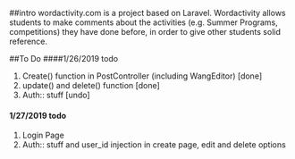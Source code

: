 ##intro
wordactivity.com is a project based on Laravel. Wordactivity allows students to make comments about the activities (e.g. Summer Programs, competitions) they have done before, in order to give other students solid reference.

##To Do
####1/26/2019 todo
1. Create() function in PostController (including WangEditor) [done]
2. update() and delete() function [done]
3. Auth:: stuff [undo]

#### 1/27/2019 todo

1. Login Page
2. Auth:: stuff and user_id injection in create page, edit and delete options

